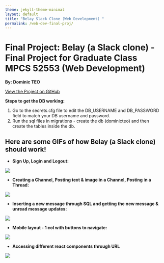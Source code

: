 ```yaml
---
theme: jekyll-theme-minimal
layout: default
title: "Belay Slack Clone (Web Development) "
permalink: /web-dev-final-proj/
---
```



# Final Project: Belay (a Slack clone) - Final Project for Graduate Class MPCS 52553 (Web Development)

**By: Dominic TEO**

<link rel="stylesheet" href="https://cdnjs.cloudflare.com/ajax/libs/font-awesome/4.7.0/css/font-awesome.min.css">

<p class="view"><a href="https://github.com/domteo95/ios-app-nba-players"><i class="fa fa-github" style="font-size:24px"></i>  View the Project on GitHub</a></p>

**Steps to get the DB working:**

1. Go to the secrets.cfg file to edit the DB_USERNAME and DB_PASSWORD field to match your DB username and password.
2. Run the sql files in migrations - create the db (dominicteo) and then create the tables inside the db.


## Here are some GIFs of how Belay (a Slack clone) should work!

- **Sign Up, Login and Logout:**

<img src="https://mit.cs.uchicago.edu/mpcs52553-win-21/dominicteo/raw/master/final_project/images/login_signup.gif" />

- **Creating a Channel, Posting text & image in a Channel, Posting in a Thread:**

<img src="https://mit.cs.uchicago.edu/mpcs52553-win-21/dominicteo/raw/master/final_project/images/channel_and_thread.gif" />

- **Inserting a new message through SQL and getting the new message & unread message updates:**

<img src ='https://mit.cs.uchicago.edu/mpcs52553-win-21/dominicteo/raw/master/final_project/images/new_message_update.gif'>

- **Mobile layout - 1 col with buttons to navigate:**

<img src='https://mit.cs.uchicago.edu/mpcs52553-win-21/dominicteo/raw/master/final_project/images/mobile_layout.gif'/>


- **Accessing different react components through URL**

<img src='https://mit.cs.uchicago.edu/mpcs52553-win-21/dominicteo/raw/master/final_project/images/access_url.gif' />
